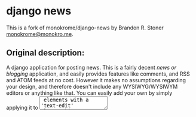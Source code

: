 # django news

This is a fork of monokrome/django-news by Brandon R. Stoner <monokrome@monokro.me>.

## Original description:

A django application for posting news. This is a fairly decent *news or blogging* application, and easily provides features like comments, and RSS and ATOM feeds at no cost. However it makes no assumptions regarding your design, and therefore doesn't include any WYSIWYG/WYSIWYM editors or anything like that. You can easily add your own by simply applying it to <textarea> elements with a 'text-edit' class. This application also ties into the django user authentication system to allow multiple users to post, edit, and delete news articles on the web site.

## Tweaks by:

* Byron Ruth <b@devel.io>
* Kevin Murphy <murphyke@email.chop.edu>
* Jeremy Leipzig <leipzig@gmail.com>

## Release Notes

0.7.0 - Differences from the monokrome version:

* Remove defaulting the summary to a slice of the body
* Add prefix to slug, clean update formatting
* Ensure the created datetime has been set
* Rename created_on to created, add modified, remove fixtures
* Include date in slug to prevent unique clashes

0.7.1 - Updated for Haystack 2.X

0.8.0 - Changes to deal with deprecation of markup.templatetags
